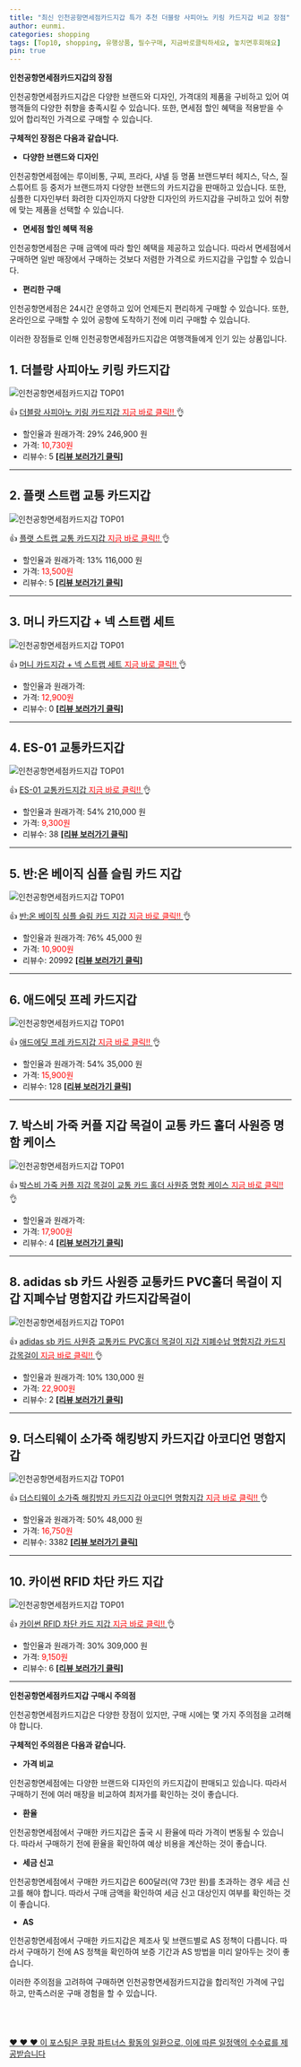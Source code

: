 ```yaml
---
title: "최신 인천공항면세점카드지갑 특가 추천 더블랑 사피아노 키링 카드지갑 비교 장점"
author: eunmi.
categories: shopping
tags: [Top10, shopping, 유행상품, 필수구매, 지금바로클릭하세요, 놓치면후회해요]
pin: true
---
```

**인천공항면세점카드지갑의 장점**

인천공항면세점카드지갑은 다양한 브랜드와 디자인, 가격대의 제품을 구비하고 있어 여행객들의 다양한 취향을 충족시킬 수 있습니다. 또한, 면세점 할인 혜택을 적용받을 수 있어 합리적인 가격으로 구매할 수 있습니다.

**구체적인 장점은 다음과 같습니다.**

* **다양한 브랜드와 디자인**

인천공항면세점에는 루이비통, 구찌, 프라다, 샤넬 등 명품 브랜드부터 헤지스, 닥스, 질스튜어트 등 중저가 브랜드까지 다양한 브랜드의 카드지갑을 판매하고 있습니다. 또한, 심플한 디자인부터 화려한 디자인까지 다양한 디자인의 카드지갑을 구비하고 있어 취향에 맞는 제품을 선택할 수 있습니다.

* **면세점 할인 혜택 적용**

인천공항면세점은 구매 금액에 따라 할인 혜택을 제공하고 있습니다. 따라서 면세점에서 구매하면 일반 매장에서 구매하는 것보다 저렴한 가격으로 카드지갑을 구입할 수 있습니다.

* **편리한 구매**

인천공항면세점은 24시간 운영하고 있어 언제든지 편리하게 구매할 수 있습니다. 또한, 온라인으로 구매할 수 있어 공항에 도착하기 전에 미리 구매할 수 있습니다.

이러한 장점들로 인해 인천공항면세점카드지갑은 여행객들에게 인기 있는 상품입니다.

   

## 1. 더블랑 사피아노 키링 카드지갑

![인천공항면세점카드지갑 TOP01](https://thumbnail6.coupangcdn.com/thumbnails/remote/230x230ex/image/vendor_inventory/8b58/955297b12986340e5ab547ed4f0e52d03579047a36e22556b2d0687b2b9b.jpg)


👍 [더블랑 사피아노 키링 카드지갑 <font color=red> 지금 바로 클릭!! </font> ](https://link.coupang.com/re/AFFSDP?lptag=AF3617701&subid=GithubCoopas&pageKey=7551602413&traceid=V0-153&itemId=19874695660&vendorItemId=86975343709) 👌 


- 할인율과 원래가격: 29%  246,900   원
- 가격: <span style='color:red'>10,730원</span>
- 리뷰수: 5  [**[리뷰 보러가기 클릭]**](https://link.coupang.com/re/AFFSDP?lptag=AF3617701&subid=GithubCoopas&pageKey=7551602413&traceid=V0-153&itemId=19874695660&vendorItemId=86975343709)

---


   

## 2. 플랫 스트랩 교통 카드지갑

![인천공항면세점카드지갑 TOP01](https://thumbnail10.coupangcdn.com/thumbnails/remote/230x230ex/image/vendor_inventory/64eb/c1f77dcc22171e5a13106779ea093bd915fc5ce336c7f0066ad0e0c189f2.jpg)


👍 [플랫 스트랩 교통 카드지갑 <font color=red> 지금 바로 클릭!! </font> ](https://link.coupang.com/re/AFFSDP?lptag=AF3617701&subid=GithubCoopas&pageKey=5897710016&traceid=V0-153&itemId=10389562418&vendorItemId=77238936208) 👌 


- 할인율과 원래가격: 13%  116,000   원
- 가격: <span style='color:red'>13,500원</span>
- 리뷰수: 5  [**[리뷰 보러가기 클릭]**](https://link.coupang.com/re/AFFSDP?lptag=AF3617701&subid=GithubCoopas&pageKey=5897710016&traceid=V0-153&itemId=10389562418&vendorItemId=77238936208)

---


   

## 3. 머니 카드지갑 + 넥 스트랩 세트

![인천공항면세점카드지갑 TOP01](https://thumbnail8.coupangcdn.com/thumbnails/remote/230x230ex/image/vendor_inventory/4cbe/0a887da8d9b6600b5d0ee33a7a4b57e2c3ea2885664fce332d3a456de410.jpg)


👍 [머니 카드지갑 + 넥 스트랩 세트 <font color=red> 지금 바로 클릭!! </font> ](https://link.coupang.com/re/AFFSDP?lptag=AF3617701&subid=GithubCoopas&pageKey=5754324702&traceid=V0-153&itemId=9727443483&vendorItemId=77984490926) 👌 


- 할인율과 원래가격: 
- 가격: <span style='color:red'>12,900원</span>
- 리뷰수: 0  [**[리뷰 보러가기 클릭]**](https://link.coupang.com/re/AFFSDP?lptag=AF3617701&subid=GithubCoopas&pageKey=5754324702&traceid=V0-153&itemId=9727443483&vendorItemId=77984490926)

---


   

## 4. ES-01 교통카드지갑

![인천공항면세점카드지갑 TOP01](https://thumbnail7.coupangcdn.com/thumbnails/remote/230x230ex/image/vendor_inventory/images/2017/05/28/16/3/e3ffff10-ec6d-42ab-97e2-ab6a8615a4f0.jpg)


👍 [ES-01 교통카드지갑 <font color=red> 지금 바로 클릭!! </font> ](https://link.coupang.com/re/AFFSDP?lptag=AF3617701&subid=GithubCoopas&pageKey=26663233&traceid=V0-153&itemId=103162563&vendorItemId=3195936706) 👌 


- 할인율과 원래가격: 54%  210,000   원
- 가격: <span style='color:red'>9,300원</span>
- 리뷰수: 38  [**[리뷰 보러가기 클릭]**](https://link.coupang.com/re/AFFSDP?lptag=AF3617701&subid=GithubCoopas&pageKey=26663233&traceid=V0-153&itemId=103162563&vendorItemId=3195936706)

---


   

## 5. 반:온 베이직 심플 슬림 카드 지갑

![인천공항면세점카드지갑 TOP01](https://thumbnail8.coupangcdn.com/thumbnails/remote/230x230ex/image/vendor_inventory/a6b4/b02e900935e26f594dc7efa58d102b79579225bb1b5139a39789c8746557.png)


👍 [반:온 베이직 심플 슬림 카드 지갑 <font color=red> 지금 바로 클릭!! </font> ](https://link.coupang.com/re/AFFSDP?lptag=AF3617701&subid=GithubCoopas&pageKey=7500125842&traceid=V0-153&itemId=19631582937&vendorItemId=86738013143) 👌 


- 할인율과 원래가격: 76%  45,000   원
- 가격: <span style='color:red'>10,900원</span>
- 리뷰수: 20992  [**[리뷰 보러가기 클릭]**](https://link.coupang.com/re/AFFSDP?lptag=AF3617701&subid=GithubCoopas&pageKey=7500125842&traceid=V0-153&itemId=19631582937&vendorItemId=86738013143)

---


   

## 6. 애드에딧 프레 카드지갑

![인천공항면세점카드지갑 TOP01](https://thumbnail7.coupangcdn.com/thumbnails/remote/230x230ex/image/rs_quotation_api/ytbj41et/81178c2fb88a49ffb6efa41454fb7d06.jpg)


👍 [애드에딧 프레 카드지갑 <font color=red> 지금 바로 클릭!! </font> ](https://link.coupang.com/re/AFFSDP?lptag=AF3617701&subid=GithubCoopas&pageKey=6212803393&traceid=V0-153&itemId=12393003505&vendorItemId=79662635774) 👌 


- 할인율과 원래가격: 54%  35,000   원
- 가격: <span style='color:red'>15,900원</span>
- 리뷰수: 128  [**[리뷰 보러가기 클릭]**](https://link.coupang.com/re/AFFSDP?lptag=AF3617701&subid=GithubCoopas&pageKey=6212803393&traceid=V0-153&itemId=12393003505&vendorItemId=79662635774)

---


   

## 7. 박스비 가죽 커플 지갑 목걸이 교통 카드 홀더 사원증 명함 케이스

![인천공항면세점카드지갑 TOP01](https://thumbnail7.coupangcdn.com/thumbnails/remote/230x230ex/image/vendor_inventory/8768/b84da2fa4f84087423ab1db2754ceeed846abffe55b669d6e31747f0db13.jpg)


👍 [박스비 가죽 커플 지갑 목걸이 교통 카드 홀더 사원증 명함 케이스 <font color=red> 지금 바로 클릭!! </font> ](https://link.coupang.com/re/AFFSDP?lptag=AF3617701&subid=GithubCoopas&pageKey=6859605401&traceid=V0-153&itemId=16371764267&vendorItemId=83739385250) 👌 


- 할인율과 원래가격: 
- 가격: <span style='color:red'>17,900원</span>
- 리뷰수: 4  [**[리뷰 보러가기 클릭]**](https://link.coupang.com/re/AFFSDP?lptag=AF3617701&subid=GithubCoopas&pageKey=6859605401&traceid=V0-153&itemId=16371764267&vendorItemId=83739385250)

---


   

## 8. adidas sb 카드 사원증 교통카드 PVC홀더 목걸이 지갑 지폐수납 명함지갑 카드지갑목걸이

![인천공항면세점카드지갑 TOP01](https://thumbnail10.coupangcdn.com/thumbnails/remote/230x230ex/image/vendor_inventory/f2de/99999ed0d518257747498547808ad9fa1b1278c6abbd2f988346a721df2e.jpg)


👍 [adidas sb 카드 사원증 교통카드 PVC홀더 목걸이 지갑 지폐수납 명함지갑 카드지갑목걸이 <font color=red> 지금 바로 클릭!! </font> ](https://link.coupang.com/re/AFFSDP?lptag=AF3617701&subid=GithubCoopas&pageKey=6857396570&traceid=V0-153&itemId=16357887166&vendorItemId=83549542935) 👌 


- 할인율과 원래가격: 10%  130,000   원
- 가격: <span style='color:red'>22,900원</span>
- 리뷰수: 2  [**[리뷰 보러가기 클릭]**](https://link.coupang.com/re/AFFSDP?lptag=AF3617701&subid=GithubCoopas&pageKey=6857396570&traceid=V0-153&itemId=16357887166&vendorItemId=83549542935)

---


   

## 9. 더스티웨이 소가죽 해킹방지 카드지갑 아코디언 명함지갑

![인천공항면세점카드지갑 TOP01](https://thumbnail8.coupangcdn.com/thumbnails/remote/230x230ex/image/vendor_inventory/9c14/080e1896697d5d56d50b9f2ade2cd202d74da1c1c1a9d989908814b007a7.jpg)


👍 [더스티웨이 소가죽 해킹방지 카드지갑 아코디언 명함지갑 <font color=red> 지금 바로 클릭!! </font> ](https://link.coupang.com/re/AFFSDP?lptag=AF3617701&subid=GithubCoopas&pageKey=7547242168&traceid=V0-153&itemId=19853539910&vendorItemId=86954678046) 👌 


- 할인율과 원래가격: 50%  48,000   원
- 가격: <span style='color:red'>16,750원</span>
- 리뷰수: 3382  [**[리뷰 보러가기 클릭]**](https://link.coupang.com/re/AFFSDP?lptag=AF3617701&subid=GithubCoopas&pageKey=7547242168&traceid=V0-153&itemId=19853539910&vendorItemId=86954678046)

---


   

## 10. 카이썬 RFID 차단 카드 지갑

![인천공항면세점카드지갑 TOP01](https://thumbnail6.coupangcdn.com/thumbnails/remote/230x230ex/image/vendor_inventory/3720/c33a35997971288b82f9e7581b36439ef0ccd5406f55a7f479cb999d3cd4.jpg)


👍 [카이썬 RFID 차단 카드 지갑 <font color=red> 지금 바로 클릭!! </font> ](https://link.coupang.com/re/AFFSDP?lptag=AF3617701&subid=GithubCoopas&pageKey=6453787853&traceid=V0-153&itemId=14020184873&vendorItemId=87647732779) 👌 


- 할인율과 원래가격: 30%  309,000   원
- 가격: <span style='color:red'>9,150원</span>
- 리뷰수: 6  [**[리뷰 보러가기 클릭]**](https://link.coupang.com/re/AFFSDP?lptag=AF3617701&subid=GithubCoopas&pageKey=6453787853&traceid=V0-153&itemId=14020184873&vendorItemId=87647732779)

---
**인천공항면세점카드지갑 구매시 주의점**

인천공항면세점카드지갑은 다양한 장점이 있지만, 구매 시에는 몇 가지 주의점을 고려해야 합니다.

**구체적인 주의점은 다음과 같습니다.**

* **가격 비교**

인천공항면세점에는 다양한 브랜드와 디자인의 카드지갑이 판매되고 있습니다. 따라서 구매하기 전에 여러 매장을 비교하여 최저가를 확인하는 것이 좋습니다.

* **환율**

인천공항면세점에서 구매한 카드지갑은 출국 시 환율에 따라 가격이 변동될 수 있습니다. 따라서 구매하기 전에 환율을 확인하여 예상 비용을 계산하는 것이 좋습니다.

* **세금 신고**

인천공항면세점에서 구매한 카드지갑은 600달러(약 73만 원)를 초과하는 경우 세금 신고를 해야 합니다. 따라서 구매 금액을 확인하여 세금 신고 대상인지 여부를 확인하는 것이 좋습니다.

* **AS**

인천공항면세점에서 구매한 카드지갑은 제조사 및 브랜드별로 AS 정책이 다릅니다. 따라서 구매하기 전에 AS 정책을 확인하여 보증 기간과 AS 방법을 미리 알아두는 것이 좋습니다.

이러한 주의점을 고려하여 구매하면 인천공항면세점카드지갑을 합리적인 가격에 구입하고, 만족스러운 구매 경험을 할 수 있습니다.<br><br><br><br><br> [ ❤ ❤ ❤ 이 포스팅은 쿠팡 파트너스 활동의 일환으로, 이에 따른 일정액의 수수료를 제공받습니다](https://link.coupang.com/a/bcEFyh)